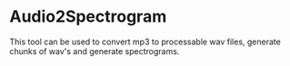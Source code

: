 # Audio2Spectrogram
This tool can be used to convert mp3 to processable wav files, generate chunks of wav's and generate spectrograms.
